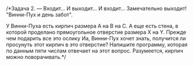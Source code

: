 /*Задача 2. — Входит... И выходит... И входит... Замечательно выходит! "Винни-Пух и день забот".

У Винни-Пуха есть кирпич размера A на B на C. А еще есть стена, в которой проделано прямоугольное 
отверстие размера X на Y. Прежде чем подарить все это ослику Иа, Винни-Пух хочет знать, получится 
ли просунуть этот кирпич в это отверстие? Напишите программу, которая по данным пяти числам отвечает 
на этот вопрос. Разумеется, кирпич можно поворачивать.*/